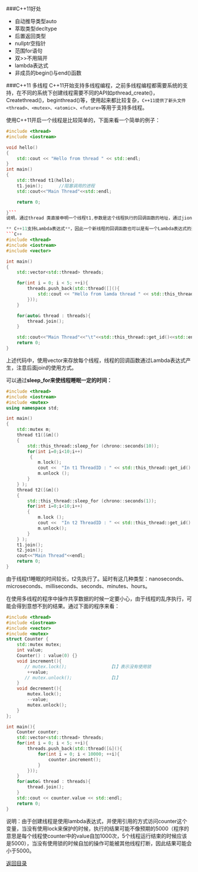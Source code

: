 ###C++11好处
* 自动推导类型auto
* 萃取类型decltype
* 后置返回类型
* nullptr空指针
* 范围for语句
* 双>>不用隔开
* lambda表达式
* 非成员的begin()与end()函数


###C++11 多线程
C++11开始支持多线程编程，之前多线程编程都需要系统的支持，在不同的系统下创建线程需要不同的API如pthread_create()，Createthread()，beginthread()等，使用起来都比较复杂，```C++11提供了新头文件<thread>、<mutex>、<atomic>、<future>```等用于支持多线程。

使用C++11开启一个线程是比较简单的，下面来看一个简单的例子：

```C++
#include <thread>
#include <iostream>

void hello()
{
    std::cout << "Hello from thread " << std::endl;
}
int main()
{
    std::thread t1(hello);
    t1.join();      //阻塞调用的进程
    std::cout<<"Main Thread"<<std::endl;

    return 0;

}```
说明，通过thread 类直接申明一个线程t1,参数是这个线程执行的回调函数的地址，通过jion()方法阻塞主线程，直到t1线程执行结束为止。

** C++11支持Lambda表达式**，因此一个新线程的回调函数也可以是有一个Lambda表达式的形式，但是注意如果使用Lambda表达式最好不要使用引用的方式，应该使用值传递的方式来访问数据，在多线程中使用引用容易造成混乱。下面这个例子稍微复杂，创建了多个子线程，并使用了get_id()方法来获取当前线程的id。
```C++
#include <thread>
#include <iostream>
#include <vector>

int main()
{
    std::vector<std::thread> threads;

    for(int i = 0; i < 5; ++i){
        threads.push_back(std::thread([](){
            std::cout << "Hello from lamda thread " << std::this_thread::get_id() << std::endl;
        }));
    }

    for(auto& thread : threads){
        thread.join();
    }

    std::cout<<"Main Thread"<<"\t"<<std::this_thread::get_id()<<std::endl;
    return 0;
}
```
上述代码中，使用vector来存放每个线程，线程的回调函数通过Lambda表达式产生，注意后面join的使用方式。

可以通过**sleep_for来使线程睡眠一定的时间：**
```C++
#include <thread>
#include <iostream>
#include <mutex>
using namespace std;

int main()
{
    std::mutex m;
    thread t1([&m]()
    {
        std::this_thread::sleep_for (chrono::seconds(10)); 
        for(int i=0;i<10;i++) 
         {     
            m.lock(); 
            cout <<  "In t1 ThreadID : " << std::this_thread::get_id() << ":" << i << endl;         
            m.unlock (); 
        } 
    } );
    thread t2([&m]() 
    {          
        std::this_thread::sleep_for (chrono::seconds(1)); 
        for(int i=0;i<10;i++) 
        {         
            m.lock (); 
            cout <<  "In t2 ThreadID : " << std::this_thread::get_id() << ":" << i << endl; 
            m.unlock(); 
        } 
    } ); 
    t1.join();     
    t2.join();     
    cout<<"Main Thread"<<endl;
    return 0;
}
```
由于线程t1睡眠的时间较长，t2先执行了。延时有这几种类型：nanoseconds、microseconds、milliseconds、seconds、minutes、hours。

在使用多线程的程序中操作共享数据的时候一定要小心，由于线程的乱序执行，可能会得到意想不到的结果。通过下面的程序来看：
```C++
#include <thread>
#include <iostream>
#include <vector>
#include <mutex>
struct Counter {
    std::mutex mutex;
    int value;
    Counter() : value(0) {}
    void increment(){
       // mutex.lock();                【1】表示没有使用锁
        ++value;
       // mutex.unlock();              【1】
    }
    void decrement(){
        mutex.lock();
        --value;
        mutex.unlock();
    }
};

int main(){
    Counter counter;
    std::vector<std::thread> threads;
    for(int i = 0; i < 5; ++i){
        threads.push_back(std::thread([&](){
            for(int i = 0; i < 10000; ++i){
                counter.increment();
            }
        }));
    }
    for(auto& thread : threads){
        thread.join();
    }
    std::cout << counter.value << std::endl;
    return 0;
}
```
说明：由于创建线程是使用lambda表达式，并使用引用的方式访问counter这个变量，当没有使用lock来保护的时候，执行的结果可能不像预期的5000（程序的意思是每个线程使counter中的value自加1000次，5个线程运行结束的时候应该是5000），当没有使用锁的时候自加的操作可能被其他线程打断，因此结果可能会小于5000。


[返回目录](README.md)